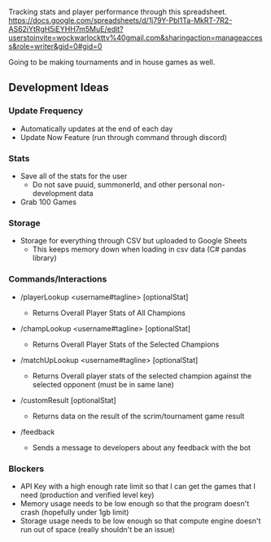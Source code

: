 Tracking stats and player performance through this spreadsheet. https://docs.google.com/spreadsheets/d/1j79Y-Pbl1Ta-MkRT-7R2-AS62iYtRgH5iEYHH7m5MuE/edit?userstoinvite=wockwarlockttv%40gmail.com&sharingaction=manageaccess&role=writer&gid=0#gid=0

Going to be making tournaments and in house games as well.

## Development Ideas
### Update Frequency
- Automatically updates at the end of each day
- Update Now Feature (run through command through discord)

### Stats
- Save all of the stats for the user 
    - Do not save puuid, summonerId, and other personal non-development data
- Grab 100 Games

### Storage
- Storage for everything through CSV but uploaded to Google Sheets
    - This keeps memory down when loading in csv data (C# pandas library)


### Commands/Interactions
- /playerLookup <username#tagline> [optionalStat]
    - Returns Overall Player Stats of All Champions

- /champLookup <username#tagline> <championName> [optionalStat]
    - Returns Overall Player Stats of the Selected Champions

- /matchUpLookup <username#tagline> <championName> <opponentName> [optionalStat]
    - Returns Overall player stats of the selected champion against the selected opponent (must be in same lane)

- /customResult <tournamentCode> [optionalStat]
    - Returns data on the result of the scrim/tournament game result

- /feedback <message> 
    - Sends a message to developers about any feedback with the bot


### Blockers
- API Key with a high enough rate limit so that I can get the games that I need (production and verified level key)
- Memory usage needs to be low enough so that the program doesn't crash (hopefully under 1gb limit)
- Storage usage needs to be low enough so that compute engine doesn't run out of space (really shouldn't be an issue)
